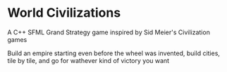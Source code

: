 # World Civilizations
A C++ SFML Grand Strategy game inspired by Sid Meier's Civilization games

Build an empire starting even before the wheel was invented, build cities, tile by tile, and go for wathever kind of victory you want
